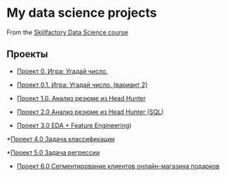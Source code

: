 # My data science projects


From the [Skillfactory Data Science course](https://skillfactory.ru/data-scientist)

## Проекты

* [Проект 0.  Игра: Угадай число.](https://github.com/PavelZhuravkov/sf_data_science/tree/main/project_0)

* [Проект 0.1.  Игра: Угадай число. (вариант 2)](https://github.com/PavelZhuravkov/sf_data_science/tree/main/project_0.1)

* [Проект 1.0. Анализ резюме из Head Hunter](https://github.com/PavelZhuravkov/sf_data_science/tree/main/project_1.0)

* [Проект 2.0  Анализ резюме из Head Hunter (SQL)](https://github.com/PavelZhuravkov/sf_data_science/tree/main/project_2.0)

* [Проект 3.0 EDA + Feature Engineering](https://github.com/PavelZhuravkov/sf_data_science/blob/main/projec_3.0/readme.md))

*[Проект 4.0 Задача классификации](https://github.com/PavelZhuravkov/sf_data_science/blob/main/project_4.0/readme.md)

*[Проект 5.0 Задача регрессии](https://github.com/PavelZhuravkov/sf_data_science/blob/main/project_5.0/readme.md)

* [Проект 6.0 Сегментирование клиентов онлайн-магазина подарков](https://github.com/PavelZhuravkov/sf_data_science/blob/main/project_6.0/readme.md)